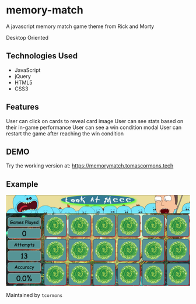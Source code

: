 # memory-match
A javascript memory match game theme from Rick and Morty

Desktop Oriented

## Technologies Used

- JavaScript
- jQuery
- HTML5
- CSS3

## Features
User can click on cards to reveal card image
User can see stats based on their in-game performance
User can see a win condition modal
User can restart the game after reaching the win condition

## DEMO
Try the working version at: https://memorymatch.tomascormons.tech

## Example

![MemoryMatch](./assets/images/example/gameBoardImage.png)

Maintained by `tcormons`
